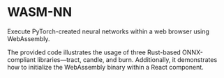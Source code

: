 # WASM-NN

Execute PyTorch-created neural networks within a web browser using WebAssembly.

The provided code illustrates the usage of three Rust-based ONNX-compliant libraries—tract, candle, and burn. Additionally, it demonstrates how to initialize the WebAssembly binary within a React component.
